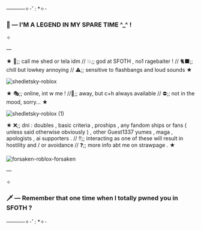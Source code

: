 ─────✧･ﾟ: *✧･
### 👑 — I'M A LEGEND IN MY SPARE TIME ^_^ !

✧

—

★ 🍗;; call me shed or tela idm // 💥;; god at SFOTH , no1 ragebaiter ! // 🐈‍⬛;; chill but lowkey annoying // ⚠️;; sensitive to flashbangs and loud sounds ★

![shedletsky-roblox](https://github.com/user-attachments/assets/a95c9efc-a7d3-4839-8abd-37e515d1594e)



★ 🎭;; online, int w me ! //🌙;; away, but c+h always available // ⛔;; not in the mood, sorry... ★

![shedletsky-roblox (1)](https://github.com/user-attachments/assets/2c2c9cdb-f295-42d8-aac3-c72bc04c3871)




★ ❌;; dni : doubles , basic criteria , proships , any fandom ships or fans ( unless said otherwise obviously ) , other Guest1337 yumes , maga , apologists , ai supporters . // ‼️;; interacting as one of these will result in hostility and / or avoidance // ❓;; more info abt me on strawpage . ★

![forsaken-roblox-forsaken](https://github.com/user-attachments/assets/f0ec5424-f857-42ce-9afd-81a679b868d9)


—

✧

### 🗡️ — Remember that one time when I totally pwned you in SFOTH ?
─────✧･ﾟ: *✧･

